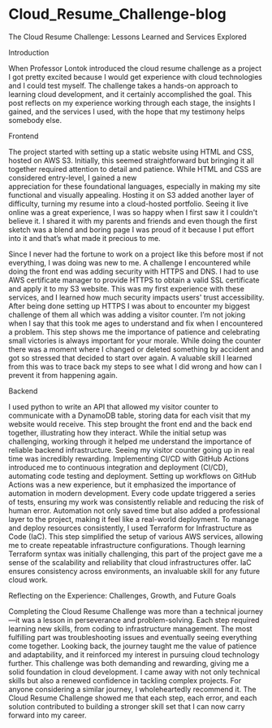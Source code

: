 # Cloud_Resume_Challenge-blog

The Cloud Resume Challenge: Lessons Learned and Services Explored 

Introduction 

When Professor Lontok introduced the cloud resume challenge as a project I got pretty 
excited because I would get experience with cloud technologies and I could test myself. 
The challenge takes a hands-on approach to learning cloud development, and it certainly 
accomplished the goal. This post reflects on my experience working through each stage, 
the insights I gained, and the services I used, with the hope that my testimony helps 
somebody else.  

Frontend  

The project started with setting up a static website using HTML and CSS, hosted on AWS 
S3. Initially, this seemed straightforward but bringing it all together required attention to 
detail and patience. While HTML and CSS are considered entry-level, I gained a new  
appreciation for these foundational languages, especially in making my site functional and 
visually appealing. Hosting it on S3 added another layer of difficulty, turning my resume into 
a cloud-hosted portfolio. Seeing it live online was a great experience, I was so happy when I 
first saw it I couldn't believe it. I shared it with my parents and friends and even though the 
first sketch was a blend and boring page I was proud of it because I put effort into it and 
that’s what made it precious to me.  

Since I never had the fortune to work on a project like this before most if not everything, I 
was doing was new to me. A challenge I encountered while doing the front end was adding 
security with HTTPS and DNS. I had to use AWS certificate manager to provide HTTPS to 
obtain a valid SSL certificate and apply it to my S3 website. This was my first experience 
with these services, and I learned how much security impacts users' trust accessibility. 
After being done setting up HTTPS I was about to encounter my biggest challenge of them 
all which was adding a visitor counter. I’m not joking when I say that this took me ages to 
understand and fix when I encountered a problem. This step shows me the importance of 
patience and celebrating small victories is always important for your morale. While doing 
the counter there was a moment where I changed or deleted something by accident and 
got so stressed that decided to start over again. A valuable skill I learned from this was to 
trace back my steps to see what I did wrong and how can I prevent it from happening again. 

Backend  

I used python to write an API that allowed my visitor counter to communicate with a 
DynamoDB table, storing data for each visit that my website would receive. This step 
brought the front end and the back end together, illustrating how they interact. While the 
initial setup was challenging, working through it helped me understand the importance of 
reliable backend infrastructure. Seeing my visitor counter going up in real time was 
incredibly rewarding. Implementing CI/CD with GitHub Actions introduced me to 
continuous integration and deployment (CI/CD), automating code testing and deployment. 
Setting up workflows on GitHub Actions was a new experience, but it emphasized the 
importance of automation in modern development. Every code update triggered a series of 
tests, ensuring my work was consistently reliable and reducing the risk of human error. 
Automation not only saved time but also added a professional layer to the project, making 
it feel like a real-world deployment. To manage and deploy resources consistently, I used 
Terraform for Infrastructure as Code (IaC). This step simplified the setup of various AWS 
services, allowing me to create repeatable infrastructure configurations. Though learning 
Terraform syntax was initially challenging, this part of the project gave me a sense of the 
scalability and reliability that cloud infrastructures offer. IaC ensures consistency across 
environments, an invaluable skill for any future cloud work. 

Reflecting on the Experience: Challenges, Growth, and Future Goals 

Completing the Cloud Resume Challenge was more than a technical journey—it was a 
lesson in perseverance and problem-solving. Each step required learning new skills, from 
coding to infrastructure management. The most fulfilling part was troubleshooting issues 
and eventually seeing everything come together. Looking back, the journey taught me the 
value of patience and adaptability, and it reinforced my interest in pursuing cloud 
technology further. This challenge was both demanding and rewarding, giving me a solid 
foundation in cloud development. I came away with not only technical skills but also a 
renewed confidence in tackling complex projects. For anyone considering a similar journey, 
I wholeheartedly recommend it. The Cloud Resume Challenge showed me that each step, 
each error, and each solution contributed to building a stronger skill set that I can now 
carry forward into my career.
